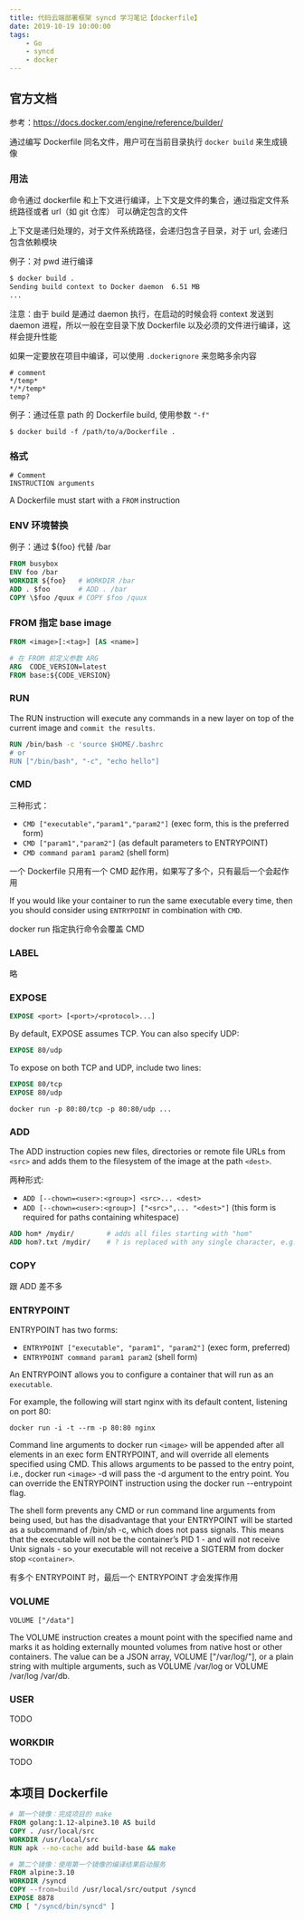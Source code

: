 ```yaml
---
title: 代码云端部署框架 syncd 学习笔记【dockerfile】
date: 2019-10-19 10:00:00
tags: 
    - Go
    - syncd
    - docker
---
```


## 官方文档
参考：https://docs.docker.com/engine/reference/builder/

通过编写 Dockerfile 同名文件，用户可在当前目录执行 `docker build` 来生成镜像

### 用法
命令通过 dockerfile 和上下文进行编译，上下文是文件的集合，通过指定文件系统路径或者 url（如 git 仓库） 可以确定包含的文件

上下文是递归处理的，对于文件系统路径，会递归包含子目录，对于 url, 会递归包含依赖模块

例子：对 pwd 进行编译

```sh
$ docker build .
Sending build context to Docker daemon  6.51 MB
...
```
注意：由于 build 是通过 daemon 执行，在启动的时候会将 context 发送到 daemon 进程，所以一般在空目录下放 Dockerfile 以及必须的文件进行编译，这样会提升性能

如果一定要放在项目中编译，可以使用 `.dockerignore` 来忽略多余内容

```
# comment
*/temp*
*/*/temp*
temp?
```
例子：通过任意 path 的 Dockerfile build, 使用参数 `"-f"`
```
$ docker build -f /path/to/a/Dockerfile .
```


### 格式
```
# Comment
INSTRUCTION arguments
```
A Dockerfile must start with a `FROM` instruction

### ENV 环境替换
例子：通过 ${foo} 代替 /bar
```dockerfile
FROM busybox
ENV foo /bar
WORKDIR ${foo}   # WORKDIR /bar
ADD . $foo       # ADD . /bar
COPY \$foo /quux # COPY $foo /quux
```

### FROM 指定 base image
```dockerfile
FROM <image>[:<tag>] [AS <name>]

# 在 FROM 前定义参数 ARG
ARG  CODE_VERSION=latest
FROM base:${CODE_VERSION}
```

### RUN
The RUN instruction will execute any commands in a new layer on top of the current image and `commit the results`.
```dockerfile
RUN /bin/bash -c 'source $HOME/.bashrc
# or  
RUN ["/bin/bash", "-c", "echo hello"]
```

### CMD
三种形式：
- `CMD ["executable","param1","param2"]` (exec form, this is the preferred form)
- `CMD ["param1","param2"]` (as default parameters to ENTRYPOINT)
- `CMD command param1 param2` (shell form)

一个 Dockerfile 只用有一个 CMD 起作用，如果写了多个，只有最后一个会起作用

If you would like your container to run the same executable every time, then you should consider using `ENTRYPOINT` in combination with `CMD`.

docker run 指定执行命令会覆盖 CMD

### LABEL
略

### EXPOSE
```dockerfile
EXPOSE <port> [<port>/<protocol>...]
```
By default, EXPOSE assumes TCP. You can also specify UDP:
```dockerfile
EXPOSE 80/udp
```
To expose on both TCP and UDP, include two lines:
```dockerfile
EXPOSE 80/tcp
EXPOSE 80/udp
```

```
docker run -p 80:80/tcp -p 80:80/udp ...
```

### ADD
The ADD instruction copies new files, directories or remote file URLs from `<src>` and adds them to the filesystem of the image at the path `<dest>`.

两种形式:
- `ADD [--chown=<user>:<group>] <src>... <dest>`
- `ADD [--chown=<user>:<group>] ["<src>",... "<dest>"]` (this form is required for paths containing whitespace)

```dockerfile
ADD hom* /mydir/        # adds all files starting with "hom"
ADD hom?.txt /mydir/    # ? is replaced with any single character, e.g., "home.txt"
```
### COPY
跟 ADD 差不多

### ENTRYPOINT
ENTRYPOINT has two forms:
- `ENTRYPOINT ["executable", "param1", "param2"]` (exec form, preferred)
- `ENTRYPOINT command param1 param2` (shell form)

An ENTRYPOINT allows you to configure a container that will run as an `executable`.

For example, the following will start nginx with its default content, listening on port 80:
```
docker run -i -t --rm -p 80:80 nginx
```
Command line arguments to docker run `<image>` will be appended after all elements in an exec form ENTRYPOINT, and will override all elements specified using CMD. This allows arguments to be passed to the entry point, i.e., docker run `<image>` -d will pass the -d argument to the entry point. You can override the ENTRYPOINT instruction using the docker run --entrypoint flag.

The shell form prevents any CMD or run command line arguments from being used, but has the disadvantage that your ENTRYPOINT will be started as a subcommand of /bin/sh -c, which does not pass signals. This means that the executable will not be the container’s PID 1 - and will not receive Unix signals - so your executable will not receive a SIGTERM from docker stop `<container>`.

有多个 ENTRYPOINT 时，最后一个 ENTRYPOINT 才会发挥作用

### VOLUME
```
VOLUME ["/data"]
```
The VOLUME instruction creates a mount point with the specified name and marks it as holding externally mounted volumes from native host or other containers. The value can be a JSON array, VOLUME ["/var/log/"], or a plain string with multiple arguments, such as VOLUME /var/log or VOLUME /var/log /var/db.

### USER
TODO
### WORKDIR
TODO

## 本项目 Dockerfile
```dockerfile
# 第一个镜像：完成项目的 make
FROM golang:1.12-alpine3.10 AS build
COPY . /usr/local/src
WORKDIR /usr/local/src
RUN apk --no-cache add build-base && make

# 第二个镜像：使用第一个镜像的编译结果启动服务
FROM alpine:3.10
WORKDIR /syncd
COPY --from=build /usr/local/src/output /syncd
EXPOSE 8878
CMD [ "/syncd/bin/syncd" ]
```
